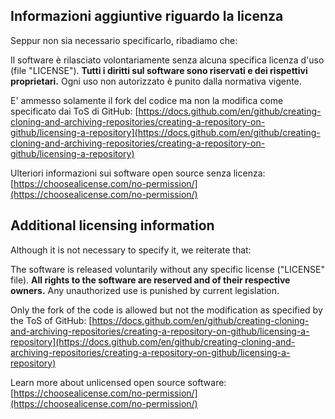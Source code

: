 ## Informazioni aggiuntive riguardo la licenza
Seppur non sia necessario specificarlo, ribadiamo che:

Il software è rilasciato volontariamente senza alcuna specifica licenza d'uso (file "LICENSE").
**Tutti i diritti sul software sono riservati e dei rispettivi proprietari.**
Ogni uso non autorizzato è punito dalla normativa vigente.

E' ammesso solamente il fork del codice ma non la modifica come specificato dai ToS di GitHub: 
[https://docs.github.com/en/github/creating-cloning-and-archiving-repositories/creating-a-repository-on-github/licensing-a-repository](https://docs.github.com/en/github/creating-cloning-and-archiving-repositories/creating-a-repository-on-github/licensing-a-repository)

Ulteriori informazioni sui software open source senza licenza: 
[https://choosealicense.com/no-permission/](https://choosealicense.com/no-permission/)


## Additional licensing information
Although it is not necessary to specify it, we reiterate that:

The software is released voluntarily without any specific license ("LICENSE" file). **All rights to the software are reserved and of their respective owners.** Any unauthorized use is punished by current legislation.

Only the fork of the code is allowed but not the modification as specified by the ToS of GitHub: [https://docs.github.com/en/github/creating-cloning-and-archiving-repositories/creating-a-repository-on-github/licensing-a-repository](https://docs.github.com/en/github/creating-cloning-and-archiving-repositories/creating-a-repository-on-github/licensing-a-repository)

Learn more about unlicensed open source software: [https://choosealicense.com/no-permission/](https://choosealicense.com/no-permission/)
